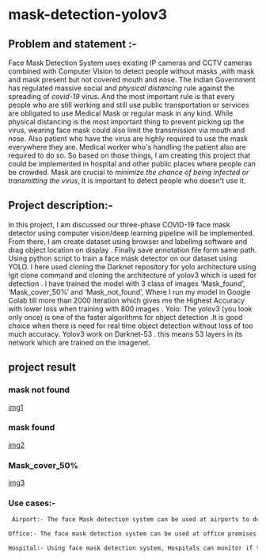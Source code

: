 # mask-detection-yolov3
## Problem and statement :- 
Face Mask Detection System uses existing IP cameras and CCTV cameras combined with Computer Vision to detect people without masks ,with mask and mask present but not covered mouth and nose.
          The Indian Government has regulated massive social and *physical distancing* rule against the spreading of *covid-19* virus. And the most important rule is that every people who are still working and still use public transportation or services are obligated to use Medical Mask or regular mask in any kind.
While physical distancing is the most important thing to prevent picking up the virus, wearing face mask could also limit the transmission via mouth and nose.
Also patient who have the virus are highly required to use the mask everywhere they are.
Medical worker who's handling the patient also are required to do so.
So based on those things, I am creating this project that could be implemented in hospital and other public places where people can be crowded.
Mask are crucial to *minimize the chance of being infected or transmitting the virus*, It is important to detect people who doesn't use it. 


## Project description:-
In this project, I am discussed our three-phase COVID-19 face mask detector using computer vision/deep learning pipeline will be implemented.
        From there,  I am create dataset using browser and labellmg software and drag object location on display .  Finally save annotation file form same path. Using python script to train a face mask detector on our dataset using YOLO.  I  here used cloning the Darknet repository for yolo architecture using !git clone command and cloning the architecture of yolov3 which is used for detection .
          I have trained the model with 3 class of images ‘Mask_found’, ‘Mask_cover_50%’  and ‘Mask_not_found’, Where I run my model in Google Colab till more than 2000 iteration which gives me the Highest Accuracy with lower loss when training with 800 images .
Yolo: The yolov3 (you look only once) is one of the faster algorithms for object detection .It is good choice when there is need for real time object detection without loss of  too much accuracy. Yolov3 work on Darknet-53 . this means 53 layers in its network which are trained on the imagenet. 


## project result

### mask not found
[img1]()

### mask found
[img2]()

### Mask_cover_50%
[img3]()


### Use cases:-
```bash
 Airport:- The face Mask detection system can be used at airports to detect travelers without masks. Face data of travelers can be captured in the system at the entrance.   If a traveler is found to be without a face mask, their picture is sent to the airport authorities so that they could take quick action. If the person’s face is already       stored, like the face of an Airport worker, it can send the alert to the worker’s phone directly.
 ```
 ```bash
Office:- The face mask detection system can be used at office premises to detect if employees are maintaining safety standards at work. It monitors employees without      masks and sends them a reminder to wear a mask. The reports can be downloaded or sent an email at the end of the day to capture people who are not complying with the regulations or the requirements. 
 ```
 ```bash
Hospital:- Using face mask detection system, Hospitals can monitor if their staff is wearing masks during their shift or not. If any health worker is found without a mask, they will receive a notification with a reminder to wear a mask. Also, if quarantine people who are required to wear a mask, the system can keep an eye and detect if the mask is present or not and send notification automatically or repot to the authorities.
```

